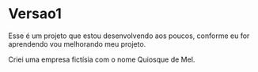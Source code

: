 # Versao1

Esse é um projeto que estou desenvolvendo aos poucos, conforme eu for aprendendo vou melhorando meu projeto.

Criei uma empresa fictísia com o nome Quiosque de Mel.
